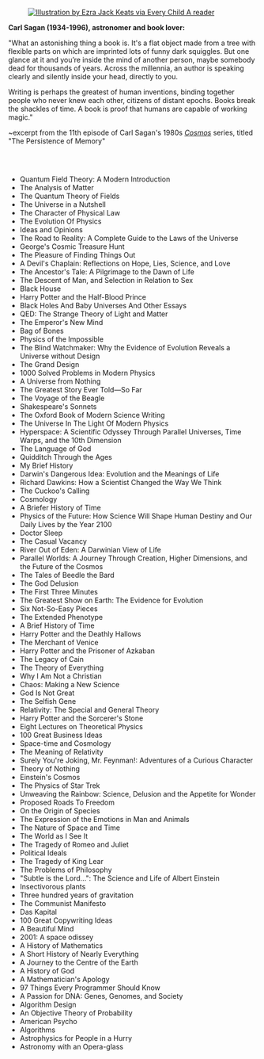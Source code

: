 
<figure id="attachment_5743" class="wp-caption aligncenter" data-shortcode="caption"><a href="book.jpg"><img class="size-full wp-image-5743" src="book.jpg" sizes="(max-width: 554px) 100vw, 554px" srcset="book.jpg" alt="Illustration by Ezra Jack Keats via Every Child A reader" data-attachment-id="5743" data-permalink="book.jpg" data-orig-file="book.jpg" data-orig-size="554,574" data-comments-opened="1" data-image-meta="{&quot;aperture&quot;:&quot;0&quot;,&quot;credit&quot;:&quot;&quot;,&quot;camera&quot;:&quot;&quot;,&quot;caption&quot;:&quot;&quot;,&quot;created_timestamp&quot;:&quot;0&quot;,&quot;copyright&quot;:&quot;&quot;,&quot;focal_length&quot;:&quot;0&quot;,&quot;iso&quot;:&quot;0&quot;,&quot;shutter_speed&quot;:&quot;0&quot;,&quot;title&quot;:&quot;&quot;}" data-image-title="423229_211163329020830_1684279549_n" data-image-description="" data-medium-file="book.jpg" data-large-file="book.jpg" /></a></figure>
<p><strong>Carl Sagan (1934-1996), astronomer and book lover:</strong></p>
<p>"What an astonishing thing a book is. It's a flat object made from a tree with flexible parts on which are imprinted lots of funny dark squiggles. But one glance at it and you&rsquo;re inside the mind of another person, maybe somebody dead for thousands of years. Across the millennia, an author is speaking clearly and silently inside your head, directly to you.</p>
<p>Writing is perhaps the greatest of human inventions, binding together people who never knew each other, citizens of distant epochs. Books break the shackles of time. A book is proof that humans are capable of working magic."</p>
<p>~excerpt from the 11th episode of Carl Sagan's 1980s&nbsp;<a href="https://en.wikipedia.org/wiki/Cosmos:_A_Spacetime_Odyssey"><em>Cosmos</em></a>&nbsp;series, titled "The Persistence of Memory"</p>

</br>

<h2> </h2>




<ul>

                             
 <li><a target="_blank" href="https://github.com/manjunath5496/Most-Popular-Books/blob/master/pop(1).pdf" style="text-decoration:none;">Quantum Field Theory: A Modern Introduction </a></li>
 <li><a target="_blank" href="https://github.com/manjunath5496/Most-Popular-Books/blob/master/pop(2).pdf" style="text-decoration:none;">The Analysis of Matter  </a></li>
<li><a target="_blank" href="https://github.com/manjunath5496/Most-Popular-Books/blob/master/pop(3).pdf" style="text-decoration:none;">The Quantum Theory of Fields</a></li>
 <li><a target="_blank" href="https://github.com/manjunath5496/Most-Popular-Books/blob/master/pop(4).pdf" style="text-decoration:none;">The Universe in a Nutshell</a></li>                              
<li><a target="_blank" href="https://github.com/manjunath5496/Most-Popular-Books/blob/master/pop(5).pdf" style="text-decoration:none;">The Character of Physical Law</a></li>
<li><a target="_blank" href="https://github.com/manjunath5496/Most-Popular-Books/blob/master/pop(6).pdf" style="text-decoration:none;">The Evolution Of Physics</a></li>
 
  <li><a target="_blank" href="https://github.com/manjunath5496/Most-Popular-Books/blob/master/pop(7).pdf" style="text-decoration:none;">Ideas and Opinions</a></li>
 <li><a target="_blank" href="https://github.com/manjunath5496/Most-Popular-Books/blob/master/pop(8).pdf" style="text-decoration:none;">The Road to Reality: A Complete Guide to the Laws of the Universe </a></li>
   <li><a target="_blank" href="https://github.com/manjunath5496/Most-Popular-Books/blob/master/pop(9).pdf" style="text-decoration:none;">George's Cosmic Treasure Hunt</a></li>                                                          
<li><a target="_blank" href="https://github.com/manjunath5496/Most-Popular-Books/blob/master/pop(11).pdf" style="text-decoration:none;">The Pleasure of Finding Things Out</a></li>
<li><a target="_blank" href="https://github.com/manjunath5496/Most-Popular-Books/blob/master/pop(12).pdf" style="text-decoration:none;">A Devil's Chaplain: Reflections on Hope, Lies, Science, and Love</a></li>
               <li><a target="_blank" href="https://github.com/manjunath5496/Most-Popular-Books/blob/master/pop(13).pdf" style="text-decoration:none;">The Ancestor's Tale: A Pilgrimage to the Dawn of Life</a></li>
               
 <li><a target="_blank" href="https://github.com/manjunath5496/Most-Popular-Books/blob/master/pop(14).pdf" style="text-decoration:none;">The Descent of Man, and Selection in Relation to Sex</a></li>              
                              
<li><a target="_blank" href="https://github.com/manjunath5496/Most-Popular-Books/blob/master/pop(15).pdf" style="text-decoration:none;">Black House</a></li>
<li><a target="_blank" href="https://github.com/manjunath5496/Most-Popular-Books/blob/master/pop(16).pdf" style="text-decoration:none;">Harry Potter and the Half-Blood Prince</a></li>

  <li><a target="_blank" href="https://github.com/manjunath5496/Most-Popular-Books/blob/master/pop(17).pdf" style="text-decoration:none;">Black Holes And Baby Universes And Other Essays </a></li>    
  
<li><a target="_blank" href="https://github.com/manjunath5496/Most-Popular-Books/blob/master/pop(18).pdf" style="text-decoration:none;">QED: The Strange Theory of Light and Matter </a></li>      

<li><a target="_blank" href="https://github.com/manjunath5496/Most-Popular-Books/blob/master/pop(19).pdf" style="text-decoration:none;">The Emperor's New Mind </a></li>
 
<li><a target="_blank" href="https://github.com/manjunath5496/Most-Popular-Books/blob/master/pop(20).pdf" style="text-decoration:none;">Bag of Bones </a></li>

<li><a target="_blank" href="https://github.com/manjunath5496/Most-Popular-Books/blob/master/pop(21).pdf" style="text-decoration:none;">Physics of the Impossible </a></li>
 
  <li><a target="_blank" href="https://github.com/manjunath5496/Most-Popular-Books/blob/master/pop(22).pdf" style="text-decoration:none;">The Blind Watchmaker: Why the Evidence of Evolution Reveals a Universe without Design </a></li>                              

  <li><a target="_blank" href="https://github.com/manjunath5496/Most-Popular-Books/blob/master/pop(23).pdf" style="text-decoration:none;">The Grand Design </a></li>
 
   <li><a target="_blank" href="https://github.com/manjunath5496/Most-Popular-Books/blob/master/pop(24).pdf" style="text-decoration:none;">1000 Solved Problems in Modern Physics </a></li>
 
   <li><a target="_blank" href="https://github.com/manjunath5496/Most-Popular-Books/blob/master/pop(25).pdf" style="text-decoration:none;">A Universe from Nothing </a></li>                              

  <li><a target="_blank" href="https://github.com/manjunath5496/Most-Popular-Books/blob/master/pop(26).pdf" style="text-decoration:none;">The Greatest Story Ever Told—So Far </a></li>
 
   <li><a target="_blank" href="https://github.com/manjunath5496/Most-Popular-Books/blob/master/pop(27).pdf" style="text-decoration:none;">The Voyage of the Beagle</a></li>
 
   <li><a target="_blank" href="https://github.com/manjunath5496/Most-Popular-Books/blob/master/pop(28).pdf" style="text-decoration:none;">Shakespeare's Sonnets</a></li>
 
   <li><a target="_blank" href="https://github.com/manjunath5496/Most-Popular-Books/blob/master/pop(29).pdf" style="text-decoration:none;">The Oxford Book of Modern Science Writing  </a></li>                              

  <li><a target="_blank" href="https://github.com/manjunath5496/Most-Popular-Books/blob/master/pop(30).pdf" style="text-decoration:none;">The Universe In The Light Of Modern Physics </a></li>
 
   <li><a target="_blank" href="https://github.com/manjunath5496/Most-Popular-Books/blob/master/pop(31).pdf" style="text-decoration:none;">Hyperspace: A Scientific Odyssey Through Parallel Universes, Time Warps, and the 10th Dimension </a></li> 
 
   <li><a target="_blank" href="https://github.com/manjunath5496/Most-Popular-Books/blob/master/pop(32).pdf" style="text-decoration:none;">The Language of God</a></li>
 
   <li><a target="_blank" href="https://github.com/manjunath5496/Most-Popular-Books/blob/master/pop(33).pdf" style="text-decoration:none;">Quidditch Through the Ages </a></li>                              

  <li><a target="_blank" href="https://github.com/manjunath5496/Most-Popular-Books/blob/master/pop(34).pdf" style="text-decoration:none;">My Brief History </a></li> 
 
  
   <li><a target="_blank" href="https://github.com/manjunath5496/Most-Popular-Books/blob/master/pop(35).pdf" style="text-decoration:none;">Darwin's Dangerous Idea: Evolution and the Meanings of Life</a></li>                              

  <li><a target="_blank" href="https://github.com/manjunath5496/Most-Popular-Books/blob/master/pop(36).pdf" style="text-decoration:none;">Richard Dawkins: How a Scientist Changed the Way We Think </a></li> 
 
 
                             
 <li><a target="_blank" href="https://github.com/manjunath5496/Most-Popular-Books/blob/master/pop(37).pdf" style="text-decoration:none;">The Cuckoo's Calling </a></li>
 <li><a target="_blank" href="https://github.com/manjunath5496/Most-Popular-Books/blob/master/pop(38).pdf" style="text-decoration:none;">Cosmology  </a></li>
<li><a target="_blank" href="https://github.com/manjunath5496/Most-Popular-Books/blob/master/pop(39).pdf" style="text-decoration:none;">A Briefer History of Time</a></li>
 <li><a target="_blank" href="https://github.com/manjunath5496/Most-Popular-Books/blob/master/pop(40).pdf" style="text-decoration:none;">Physics of the Future: How Science Will Shape Human Destiny and Our Daily Lives by the Year 2100</a></li>                              
<li><a target="_blank" href="https://github.com/manjunath5496/Most-Popular-Books/blob/master/pop(41).pdf" style="text-decoration:none;">Doctor Sleep</a></li>
<li><a target="_blank" href="https://github.com/manjunath5496/Most-Popular-Books/blob/master/pop(42).pdf" style="text-decoration:none;">The Casual Vacancy</a></li>
 
  <li><a target="_blank" href="https://github.com/manjunath5496/Most-Popular-Books/blob/master/pop(43).pdf" style="text-decoration:none;">River Out of Eden: A Darwinian View of Life</a></li>
 <li><a target="_blank" href="https://github.com/manjunath5496/Most-Popular-Books/blob/master/pop(44).pdf" style="text-decoration:none;">Parallel Worlds: A Journey Through Creation, Higher Dimensions, and the Future of the Cosmos </a></li>
   <li><a target="_blank" href="https://github.com/manjunath5496/Most-Popular-Books/blob/master/pop(45).pdf" style="text-decoration:none;">The Tales of Beedle the Bard</a></li>                                                          
<li><a target="_blank" href="https://github.com/manjunath5496/Most-Popular-Books/blob/master/pop(46).pdf" style="text-decoration:none;">The God Delusion</a></li>
<li><a target="_blank" href="https://github.com/manjunath5496/Most-Popular-Books/blob/master/pop(47).pdf" style="text-decoration:none;">The First Three Minutes</a></li>
               <li><a target="_blank" href="https://github.com/manjunath5496/Most-Popular-Books/blob/master/pop(48).pdf" style="text-decoration:none;">The Greatest Show on Earth: The Evidence for Evolution</a></li>
               
 <li><a target="_blank" href="https://github.com/manjunath5496/Most-Popular-Books/blob/master/pop(49).pdf" style="text-decoration:none;">Six Not-So-Easy Pieces</a></li>              
                              
<li><a target="_blank" href="https://github.com/manjunath5496/Most-Popular-Books/blob/master/pop(50).pdf" style="text-decoration:none;">The Extended Phenotype</a></li>
<li><a target="_blank" href="https://github.com/manjunath5496/Most-Popular-Books/blob/master/pop(51).pdf" style="text-decoration:none;">A Brief History of Time</a></li>

  <li><a target="_blank" href="https://github.com/manjunath5496/Most-Popular-Books/blob/master/pop(52).pdf" style="text-decoration:none;">Harry Potter and the Deathly Hallows </a></li>    
  
<li><a target="_blank" href="https://github.com/manjunath5496/Most-Popular-Books/blob/master/pop(53).pdf" style="text-decoration:none;">The Merchant of Venice </a></li>      

<li><a target="_blank" href="https://github.com/manjunath5496/Most-Popular-Books/blob/master/pop(54).pdf" style="text-decoration:none;">Harry Potter and the Prisoner of Azkaban </a></li>
 
<li><a target="_blank" href="https://github.com/manjunath5496/Most-Popular-Books/blob/master/pop(55).pdf" style="text-decoration:none;">The Legacy of Cain</a></li>

<li><a target="_blank" href="https://github.com/manjunath5496/Most-Popular-Books/blob/master/pop(56).pdf" style="text-decoration:none;">The Theory of Everything </a></li>
 
  <li><a target="_blank" href="https://github.com/manjunath5496/Most-Popular-Books/blob/master/pop(57).pdf" style="text-decoration:none;">Why I Am Not a Christian</a></li>                              

  <li><a target="_blank" href="https://github.com/manjunath5496/Most-Popular-Books/blob/master/pop(58).pdf" style="text-decoration:none;">Chaos: Making a New Science </a></li>
 
   <li><a target="_blank" href="https://github.com/manjunath5496/Most-Popular-Books/blob/master/pop(59).pdf" style="text-decoration:none;">God Is Not Great </a></li>
 
   <li><a target="_blank" href="https://github.com/manjunath5496/Most-Popular-Books/blob/master/pop(60).pdf" style="text-decoration:none;">The Selfish Gene </a></li>                              

  <li><a target="_blank" href="https://github.com/manjunath5496/Most-Popular-Books/blob/master/pop(61).pdf" style="text-decoration:none;">Relativity: The Special and General Theory </a></li>
 
   <li><a target="_blank" href="https://github.com/manjunath5496/Most-Popular-Books/blob/master/pop(62).pdf" style="text-decoration:none;">Harry Potter and the Sorcerer's Stone</a></li>
 
   <li><a target="_blank" href="https://github.com/manjunath5496/Most-Popular-Books/blob/master/pop(63).pdf" style="text-decoration:none;">Eight Lectures on Theoretical Physics</a></li>
 
   <li><a target="_blank" href="https://github.com/manjunath5496/Most-Popular-Books/blob/master/pop(64).pdf" style="text-decoration:none;">100 Great Business Ideas  </a></li>                              

  <li><a target="_blank" href="https://github.com/manjunath5496/Most-Popular-Books/blob/master/pop(65).pdf" style="text-decoration:none;">Space-time and Cosmology </a></li>
 
   <li><a target="_blank" href="https://github.com/manjunath5496/Most-Popular-Books/blob/master/pop(66).pdf" style="text-decoration:none;">The Meaning of Relativity</a></li> 
 
   <li><a target="_blank" href="https://github.com/manjunath5496/Most-Popular-Books/blob/master/pop(67).pdf" style="text-decoration:none;">Surely You're Joking, Mr. Feynman!: Adventures of a Curious Character</a></li>
 
   <li><a target="_blank" href="https://github.com/manjunath5496/Most-Popular-Books/blob/master/pop(68).pdf" style="text-decoration:none;">Theory of Nothing </a></li>                              

  <li><a target="_blank" href="https://github.com/manjunath5496/Most-Popular-Books/blob/master/pop(69).pdf" style="text-decoration:none;">Einstein's Cosmos </a></li> 
 
  
   <li><a target="_blank" href="https://github.com/manjunath5496/Most-Popular-Books/blob/master/pop(70).pdf" style="text-decoration:none;">The Physics of Star Trek</a></li>                              

  <li><a target="_blank" href="https://github.com/manjunath5496/Most-Popular-Books/blob/master/pop(71).pdf" style="text-decoration:none;">Unweaving the Rainbow: Science, Delusion and the Appetite for Wonder</a></li> 
  
 
 
  <li><a target="_blank" href="https://github.com/manjunath5496/Most-Popular-Books/blob/master/pop(72).pdf" style="text-decoration:none;">Proposed Roads To Freedom </a></li>
 
   <li><a target="_blank" href="https://github.com/manjunath5496/Most-Popular-Books/blob/master/pop(73).pdf" style="text-decoration:none;">On the Origin of Species</a></li> 
 
   <li><a target="_blank" href="https://github.com/manjunath5496/Most-Popular-Books/blob/master/pop(74).pdf" style="text-decoration:none;">The Expression of the Emotions in Man and Animals</a></li>
 
   <li><a target="_blank" href="https://github.com/manjunath5496/Most-Popular-Books/blob/master/pop(75).pdf" style="text-decoration:none;">The Nature of Space and Time
 </a></li>                              

  <li><a target="_blank" href="https://github.com/manjunath5496/Most-Popular-Books/blob/master/pop(76).pdf" style="text-decoration:none;">The World as I See It </a></li> 
 
  
   <li><a target="_blank" href="https://github.com/manjunath5496/Most-Popular-Books/blob/master/pop(77).pdf" style="text-decoration:none;">The Tragedy of Romeo and Juliet</a></li>                              

  <li><a target="_blank" href="https://github.com/manjunath5496/Most-Popular-Books/blob/master/pop(78).pdf" style="text-decoration:none;">Political Ideals</a></li> 
  
<li><a target="_blank" href="https://github.com/manjunath5496/Most-Popular-Books/blob/master/pop(79).pdf" style="text-decoration:none;">The Tragedy of King Lear </a></li>                              

  <li><a target="_blank" href="https://github.com/manjunath5496/Most-Popular-Books/blob/master/pop(80).pdf" style="text-decoration:none;">The Problems of Philosophy </a></li> 
 
  
   <li><a target="_blank" href="https://github.com/manjunath5496/Most-Popular-Books/blob/master/pop(81).pdf" style="text-decoration:none;">"Subtle is the Lord...": The Science and Life of Albert Einstein</a></li>                              

  <li><a target="_blank" href="https://github.com/manjunath5496/Most-Popular-Books/blob/master/pop(82).rar" style="text-decoration:none;">Insectivorous plants</a></li> 
 
  <li><a target="_blank" href="https://github.com/manjunath5496/Most-Popular-Books/blob/master/pop(83).pdf" style="text-decoration:none;">Three hundred years of gravitation</a></li>  
 
 
   <li><a target="_blank" href="https://github.com/manjunath5496/Most-Popular-Books/blob/master/pop(10).pdf" style="text-decoration:none;">The Communist Manifesto</a></li>                              

  <li><a target="_blank" href="https://github.com/manjunath5496/Most-Popular-Books/blob/master/pop(84).pdf" style="text-decoration:none;">Das Kapital</a></li> 
  
<li><a target="_blank" href="https://github.com/manjunath5496/Most-Popular-Books/blob/master/pop(85).pdf" style="text-decoration:none;">100 Great Copywriting Ideas </a></li>                              

  <li><a target="_blank" href="https://github.com/manjunath5496/Most-Popular-Books/blob/master/pop(86).pdf" style="text-decoration:none;">A Beautiful Mind </a></li> 
 
  
   <li><a target="_blank" href="https://github.com/manjunath5496/Most-Popular-Books/blob/master/pop(87).pdf" style="text-decoration:none;">2001: A space odissey</a></li>                              

  <li><a target="_blank" href="https://github.com/manjunath5496/Most-Popular-Books/blob/master/pop(88).pdf" style="text-decoration:none;">A History of Mathematics</a></li> 
 
  <li><a target="_blank" href="https://github.com/manjunath5496/Most-Popular-Books/blob/master/pop(89).pdf" style="text-decoration:none;">A Short History of Nearly Everything</a></li>  
 
<li><a target="_blank" href="https://github.com/manjunath5496/Most-Popular-Books/blob/master/pop(90).pdf" style="text-decoration:none;">A Journey to the Centre of the Earth </a></li>                              

  <li><a target="_blank" href="https://github.com/manjunath5496/Most-Popular-Books/blob/master/pop(91).pdf" style="text-decoration:none;">A History of God </a></li> 
 
  
   <li><a target="_blank" href="https://github.com/manjunath5496/Most-Popular-Books/blob/master/pop(92).pdf" style="text-decoration:none;">A Mathematician's Apology</a></li>                              

  <li><a target="_blank" href="https://github.com/manjunath5496/Most-Popular-Books/blob/master/pop(93).pdf" style="text-decoration:none;">97 Things Every Programmer Should Know</a></li> 
 
  <li><a target="_blank" href="https://github.com/manjunath5496/Most-Popular-Books/blob/master/pop(94).pdf" style="text-decoration:none;">A Passion for DNA: Genes, Genomes, and Society</a></li>  
  
 <li><a target="_blank" href="https://github.com/manjunath5496/Most-Popular-Books/blob/master/pop(95).pdf" style="text-decoration:none;">Algorithm Design</a></li>  
 
<li><a target="_blank" href="https://github.com/manjunath5496/Most-Popular-Books/blob/master/pop(96).pdf" style="text-decoration:none;">An Objective Theory of Probability</a></li>                              

  <li><a target="_blank" href="https://github.com/manjunath5496/Most-Popular-Books/blob/master/pop(97).pdf" style="text-decoration:none;">American Psycho</a></li> 
 
  <li><a target="_blank" href="https://github.com/manjunath5496/Most-Popular-Books/blob/master/pop(98).pdf" style="text-decoration:none;">Algorithms</a></li>  
  
 <li><a target="_blank" href="https://github.com/manjunath5496/Most-Popular-Books/blob/master/pop(99).pdf" style="text-decoration:none;">Astrophysics for People in a Hurry</a></li>  
 
  <li><a target="_blank" href="https://github.com/manjunath5496/Most-Popular-Books/blob/master/pop(100).pdf" style="text-decoration:none;">Astronomy with an Opera-glass</a></li>  
 
 
 
  </ul>
